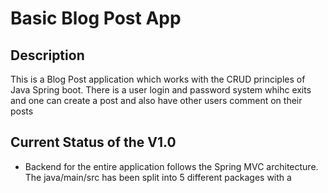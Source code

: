 # Basic Blog Post App

## Description

This is a Blog Post application which works with the CRUD principles of Java Spring boot.
There is a user login and password system whihc exits and one can create a post and also have other users comment on their posts

## Current Status of the V1.0

- Backend for the entire application follows the Spring MVC architecture. The java/main/src has been split into 5 different packages with a  

